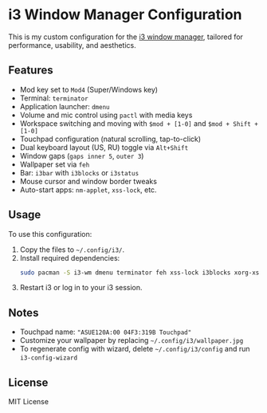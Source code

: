 # i3 Window Manager Configuration

This is my custom configuration for the [i3 window manager](https://i3wm.org/), tailored for performance, usability, and aesthetics.

## Features

- Mod key set to `Mod4` (Super/Windows key)
- Terminal: `terminator`
- Application launcher: `dmenu`
- Volume and mic control using `pactl` with media keys
- Workspace switching and moving with `$mod + [1-0]` and `$mod + Shift + [1-0]`
- Touchpad configuration (natural scrolling, tap-to-click)
- Dual keyboard layout (US, RU) toggle via `Alt+Shift`
- Window gaps (`gaps inner 5`, `outer 3`)
- Wallpaper set via `feh`
- Bar: `i3bar` with `i3blocks` or `i3status`
- Mouse cursor and window border tweaks
- Auto-start apps: `nm-applet`, `xss-lock`, etc.

## Usage

To use this configuration:

1. Copy the files to `~/.config/i3/`.
2. Install required dependencies:
    ```bash
    sudo pacman -S i3-wm dmenu terminator feh xss-lock i3blocks xorg-xsetroot xorg-xinput network-manager-applet pulseaudio
    ```
3. Restart i3 or log in to your i3 session.

## Notes

- Touchpad name: `"ASUE120A:00 04F3:319B Touchpad"`
- Customize your wallpaper by replacing `~/.config/i3/wallpaper.jpg`
- To regenerate config with wizard, delete `~/.config/i3/config` and run `i3-config-wizard`

## License

MIT License
